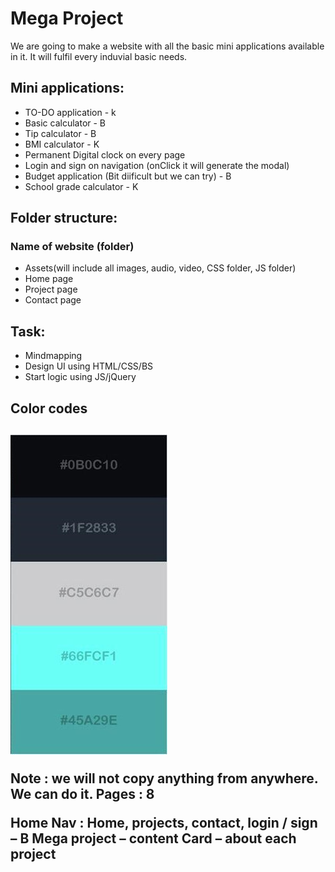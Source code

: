 <h1>Mega Project</h1>

<p>We are going to make a website with all the basic mini applications available in it. It will fulfil every induvial basic needs.</p>

<h2>Mini applications:</h2>
<ul>
<li>TO-DO application - k</li>
<li>Basic calculator - B</li>
<li>Tip calculator - B</li>
<li>BMI calculator - K</li>
<li>Permanent Digital clock on every page</li>
<li>Login and sign on navigation (onClick it will generate the modal)</li>
<li>Budget application (Bit diificult but we can try) - B</li>
<li>School grade calculator - K</li>
</ul>

<h2>Folder structure:</h2>

<h3>Name of website (folder)</h3>

<ul>
<li>Assets(will include all images, audio, video, CSS folder, JS folder)</li>
<li>Home page</li>
<li>Project page</li>
<li>Contact page</li>
</ul>

<h2>Task:</h2>
<ul>
<li>Mindmapping</li>
<li>Design UI using HTML/CSS/BS</li>
<li>Start logic using JS/jQuery</li>
</ul>

<h2>Color codes<h2>
<img src="assets\images\color_codes.jpg"/>

<br>

Note : we will not copy anything from anywhere. We can do it.
Pages : 8

Home 
Nav : Home, projects, contact, login / sign – B
Mega project – content
Card – about each project

